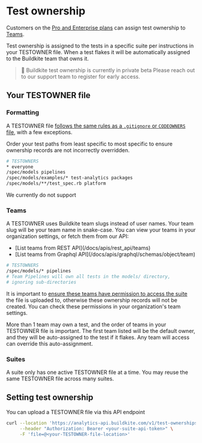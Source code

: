 # Test ownership

Customers on the [Pro and Enterprise plans](https://buildkite.com/pricing) can assign test ownership to [Teams](/docs/team-management/permissions).

Test ownership is assigned to the tests in a specific suite per instructions in your TESTOWNER file. When a test flakes it will be automatically assigned to the Buildkite team that owns it.

> 📘 Buildkite test ownership is currently in private beta
> Please reach out to our support team to register for early access.

## Your TESTOWNER file

### Formatting
A TESTOWNER file [follows the same rules as a `.gitignore` or `CODEOWNERS` file](https://docs.github.com/en/repositories/managing-your-repositorys-settings-and-features/customizing-your-repository/about-code-owners#example-of-a-codeowners-file), with a few exceptions.

Order your test paths from least specific to most specific to ensure ownership records are not incorrectly overridden.

```bash
# TESTOWNERS
* everyone
/spec/models pipelines
/spec/models/examples/* test-analytics packages
/spec/models/**/test_spec.rb platform
```

We currently do not support

### Teams
A TESTOWNER uses Buildkite team slugs instead of user names. Your team slug will be your team name in snake-case. You can view your teams in your organization settings, or fetch them from our API:
<ul>
	<li>[List teams from REST API](/docs/apis/rest_api/teams)</li>
	<li>[List teams from Graphql API](/docs/apis/graphql/schemas/object/team)</li>
</ul>


```bash
# TESTOWNERS
/spec/models/* pipelines
# Team Pipelines will own all tests in the models/ directory,
# ignoring sub-directories
```
It is important to [ensure these teams have permission to access the suite](/docs/test-analytics/permissions#manage-teams-and-permissions) the file is uploaded to, otherwise these ownership records will not be created. You can check these permissions in your organization's team settings.

More than 1 team may own a test, and the order of teams in your TESTOWNER file is important. The first team listed will be the default owner, and they will be auto-assigned to the test if it flakes. Any team will access can override this auto-assignment.

### Suites
A suite only has one active TESTOWNER file at a time. You may reuse the same TESTOWNER file across many suites.

## Setting test ownership

You can upload a TESTOWNER file via this API endpoint

```bash
curl --location 'https://analytics-api.buildkite.com/v1/test-ownerships' \
     --header "Authorization: Bearer <your-suite-api-token>" \
     -F 'file=@<your-TESTOWNER-file-location>'
```




